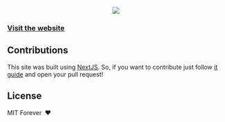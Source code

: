 <p align="center">
  <img src="https://cdn-std.dprcdn.net/files/acc_649651/wUrkVT" />
</p>

### [Visit the website](http://which-licenses-i-have.now.sh)

## Contributions

This site was built using [NextJS](https://nextjs.org/). So, if you want to contribute just follow [it guide](https://nextjs.org/docs/#setup) and open your pull request!

## License

MIT Forever ️ :heart:
